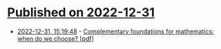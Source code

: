# [Published on 2022-12-31](index.md)

* [2022-12-31, 15:19:48](https://news.ycombinator.com/item?id=34197169) - [Complementary foundations for mathematics: when do we choose? [pdf]](https://home.sandiego.edu/~shulman/papers/jmm2022-complementary.pdf)
